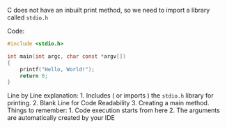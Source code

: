 C does not have an inbuilt print method, so we need to import a library called ``stdio.h``

Code:
```c 
#include <stdio.h>

int main(int argc, char const *argv[])
{
    printf("Hello, World!");
    return 0;
}
```

Line by Line explanation: 
	1. Includes ( or imports ) the ``stdio.h`` library for printing.
	2. Blank Line for Code Readability
	3. Creating a main method. Things to remember:
		1. Code execution starts from here
		2. The arguments are automatically created by your IDE